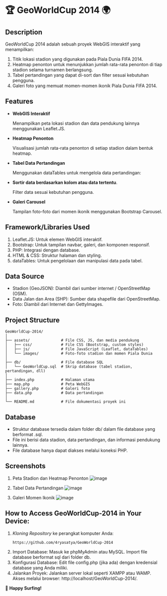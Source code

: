 # 🏆 GeoWorldCup 2014 🌍


## Description
GeoWorldCup 2014 adalah sebuah proyek WebGIS interaktif yang menampilkan:

1. Titik lokasi stadion yang digunakan pada Piala Dunia FIFA 2014.
2. Heatmap penonton untuk menunjukkan jumlah rata-rata penonton di tiap stadion selama turnamen berlangsung.
3. Tabel pertandingan yang dapat di-sort dan filter sesuai kebutuhan pengguna.
4. Galeri foto yang memuat momen-momen ikonik Piala Dunia FIFA 2014.

## Features
- **WebGIS Interaktif**

  Menampilkan peta lokasi stadion dan data pendukung lainnya menggunakan Leaflet.JS.

- **Heatmap Penonton**

  Visualisasi jumlah rata-rata penonton di setiap stadion dalam bentuk heatmap.

- **Tabel Data Pertandingan**

  Menggunakan dataTables untuk mengelola data pertandingan:

- **Sortir data berdasarkan kolom atau data tertentu**.

  Filter data sesuai kebutuhan pengguna.


- **Galeri Carousel**

  Tampilan foto-foto dari momen ikonik menggunakan Bootstrap Carousel.


 
## Framework/Libraries Used
  1. Leaflet.JS: Untuk elemen WebGIS interaktif.
  2. Bootstrap: Untuk tampilan navbar, galeri, dan komponen responsif.
  3. PHP: Integrasi dengan database.
  4. HTML & CSS: Struktur halaman dan styling.
  5. dataTables: Untuk pengelolaan dan manipulasi data pada tabel.



## Data Source
  - Stadion (GeoJSON): Diambil dari sumber internet / OpenStreetMap (OSM).
  - Data Jalan dan Area (SHP): Sumber data shapefile dari OpenStreetMap.
  - Foto: Diambil dari Internet dan GettyImages.



## Project Structure
```
GeoWorldCup-2014/
│
├── assets/              # File CSS, JS, dan media pendukung
│   ├── css/             # File CSS (Bootstrap, custom styles)
│   ├── js/              # File JavaScript (Leaflet, dataTables)
│   └── images/          # Foto-foto stadion dan momen Piala Dunia
│
├── db/                  # File database SQL
│   └── GeoWorldCup.sql  # Skrip database (tabel stadion, pertandingan, dll)
│
├── index.php            # Halaman utama
├── map.php              # Peta WebGIS
├── gallery.php          # Galeri foto
├── data.php             # Data pertandingan
│
└── README.md            # File dokumentasi proyek ini
```

## Database
- Struktur database tersedia dalam folder db/ dalam file database yang berformat .sql.
- File ini berisi data stadion, data pertandingan, dan informasi pendukung lainnya.
- File database hanya dapat diakses melalui koneksi PHP.

## Screenshots
1. Peta Stadion dan Heatmap Penonton
![image](https://github.com/user-attachments/assets/0df381e4-ff25-4fe7-ab01-4d9f3c452d63)

2. Tabel Data Pertandingan
![image](https://github.com/user-attachments/assets/e843e413-ede9-4b0f-8fdf-3acbce148210)

3. Galeri Momen Ikonik
![image](https://github.com/user-attachments/assets/e362a5bf-481a-4b07-bb8f-20033fdbfd0f)

## How to Access GeoWorldCup-2014 in Your Device:
1. _Kloning Repository_ ke perangkat komputer Anda:
   ```
   https://github.com/4ryasatya/GeoWorldCup-2014
   ```
2. Import Database:
   Masuk ke phpMyAdmin atau MySQL.
   Import file database berformat sql dari folder db.
3. Konfigurasi Database:
   Edit file config.php (jika ada) dengan kredensial database yang Anda miliki.
4. Jalankan Proyek:
   Jalankan server lokal seperti XAMPP atau WAMP.
   Akses melalui browser: http://localhost/GeoWorldCup-2014/.

🎉 **Happy Surfing!**
